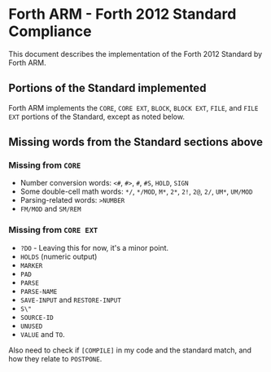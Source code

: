 # Forth ARM - Forth 2012 Standard Compliance

This document describes the implementation of the Forth 2012 Standard by Forth ARM.

## Portions of the Standard implemented

Forth ARM implements the `CORE`, `CORE EXT`, `BLOCK`, `BLOCK EXT`, `FILE`, and `FILE EXT` portions of the Standard, except as noted below.

## Missing words from the Standard sections above

### Missing from `CORE`

- Number conversion words: `<#`, `#>`, `#`, `#S`, `HOLD`, `SIGN`
- Some double-cell math words: `*/`, `*/MOD`, `M*`, `2*`, `2!`, `2@`, `2/`, `UM*`, `UM/MOD`
- Parsing-related words: `>NUMBER`
- `FM/MOD` and `SM/REM`

### Missing from `CORE EXT`

- `?DO` - Leaving this for now, it's a minor point.
- `HOLDS` (numeric output)
- `MARKER`
- `PAD`
- `PARSE`
- `PARSE-NAME`
- `SAVE-INPUT` and `RESTORE-INPUT`
- `S\"`
- `SOURCE-ID`
- `UNUSED`
- `VALUE` and `TO`.

Also need to check if `[COMPILE]` in my code and the standard match, and how they relate to `POSTPONE`.
